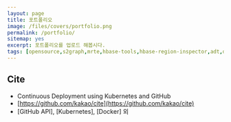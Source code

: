 ```yaml
---
layout: page
title: 포트폴리오
image: /files/covers/portfolio.png
permalink: /portfolio/
sitemap: yes
excerpt: 포트폴리오를 업로드 해봅시다.
tags: [opensource,s2graph,mrte,hbase-tools,hbase-region-inspector,adt,daum-editor]
---
```

<a id="forkme" href="https://github.com/kakao"></a>

## Cite

* Continuous Deployment using Kubernetes and GitHub
* [https://github.com/kakao/cite](https://github.com/kakao/cite)
* [GitHub API], [Kubernetes], [Docker] 외
